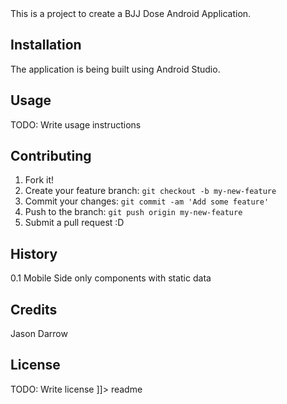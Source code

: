 <snippet>
  <content><![CDATA[
# ${1:Project Name}

This is a  project to create a BJJ Dose Android Application.  

## Installation

The application is being built using Android Studio.

## Usage

TODO: Write usage instructions

## Contributing

1. Fork it!
2. Create your feature branch: `git checkout -b my-new-feature`
3. Commit your changes: `git commit -am 'Add some feature'`
4. Push to the branch: `git push origin my-new-feature`
5. Submit a pull request :D

## History

0.1 Mobile Side only components with static data

## Credits

Jason Darrow

## License

TODO: Write license
]]></content>
  <tabTrigger>readme</tabTrigger>
</snippet>